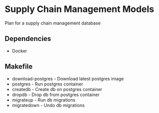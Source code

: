 # Supply Chain Management Models

Plan for a supply chain management database

## Dependencies

* Docker

## Makefile

* download-postgres - Download latest postgres image
* postgres - Run postgres container
* createdb - Create db on postgres container
* dropdb - Drop db from postgres container
* migrateup - Run db migrations
* migratedown - Undo db migrations
